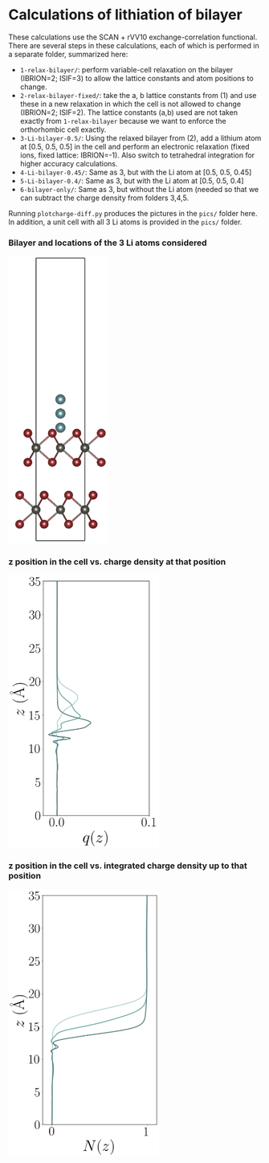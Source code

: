 # Calculations of lithiation of bilayer

These calculations use the SCAN + rVV10 exchange-correlation
functional. There are several steps in these calculations, each of
which is performed in a separate folder, summarized here:

- `1-relax-bilayer/`: perform variable-cell relaxation on the bilayer
  (IBRION=2; ISIF=3) to allow the lattice constants and atom positions
  to change.
- `2-relax-bilayer-fixed/`: take the a, b lattice constants from (1) and
  use these in a new relaxation in which the cell is not allowed to
  change (IBRION=2; ISIF=2). The lattice constants (a,b) used are not
  taken exactly from `1-relax-bilayer` because we want to enforce the
  orthorhombic cell exactly.
- `3-Li-bilayer-0.5/`: Using the relaxed bilayer from (2), add a
  lithium atom at [0.5, 0.5, 0.5] in the cell and perform an electronic
  relaxation (fixed ions, fixed lattice: IBRION=-1).  Also switch to
  tetrahedral integration for higher accuracy calculations.
- `4-Li-bilayer-0.45/`: Same as 3, but with the Li atom at [0.5, 0.5, 0.45]
- `5-Li-bilayer-0.4/`: Same as 3, but with the Li atom at [0.5, 0.5, 0.4]
- `6-bilayer-only/`: Same as 3, but without the Li atom (needed so
  that we can subtract the charge density from folders 3,4,5.

Running `plotcharge-diff.py` produces the pictures in the `pics/`
folder here. In addition, a unit cell with all 3 Li atoms is provided
in the `pics/` folder.

### Bilayer and locations of the 3 Li atoms considered
<img src='pics/cell.png' width="200px"/>

### z position in the cell vs. charge density at that position
<img src='pics/charge_vs_z.png' width="300px"/>

### z position in the cell vs. integrated charge density up to that position
<img src='pics/sumcharge_vs_z.png' width="300px"/>
